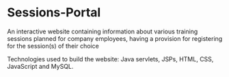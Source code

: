 # Sessions-Portal
An interactive website containing information about various training sessions planned for company employees, having a provision for registering for the session(s) of their choice

Technologies used to build the website: Java servlets, JSPs, HTML, CSS, JavaScript and MySQL.
